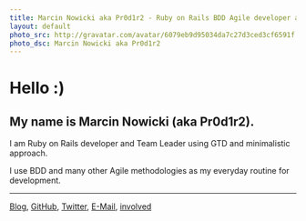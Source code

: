 ```yaml
---
title: Marcin Nowicki aka Pr0d1r2 - Ruby on Rails BDD Agile developer and Team Leader using GTD and minimalistic approach
layout: default
photo_src: http://gravatar.com/avatar/6079eb9d95034da7c27d3ced3cf6591f.png?r=PG
photo_dsc: Marcin Nowicki aka Pr0d1r2
---
```


# Hello :)

## My name is Marcin Nowicki (aka Pr0d1r2).

I am Ruby on Rails developer and Team Leader using GTD and minimalistic approach.

I use BDD and many other Agile methodologies as my everyday routine for development.

<hr>

[Blog](http://pr0d1r2.tumblr.com),
[GitHub](http://github.com/Pr0d1r2),
[Twitter](http://twitter.com/Pr0d1r2),
[E-Mail](mailto:pr0d1r2@gmail.com),
[involved](/involved.html)
